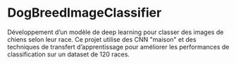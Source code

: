 # DogBreedImageClassifier
Développement d’un modèle de deep learning pour classer des images de chiens selon leur race. Ce projet utilise des CNN "maison" et des techniques de transfert d’apprentissage pour améliorer les performances de classification sur un dataset de 120 races.
